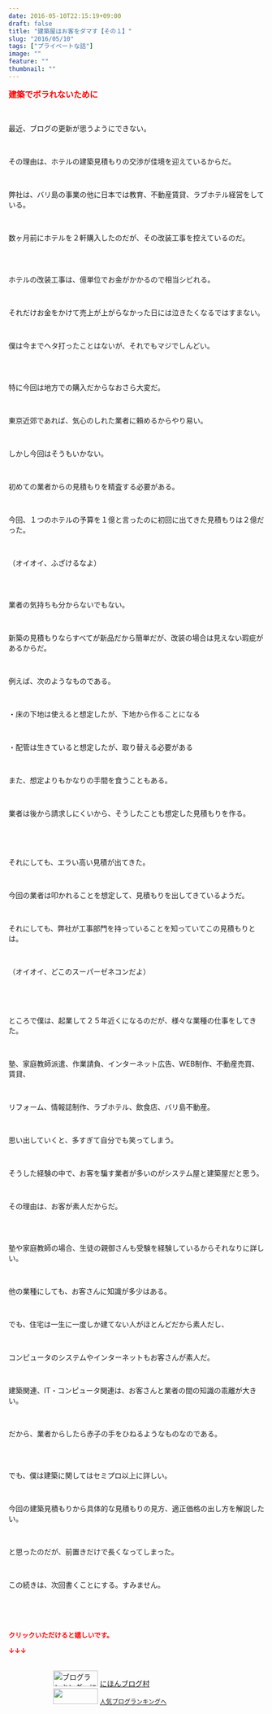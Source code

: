 ```yaml
---
date: 2016-05-10T22:15:19+09:00
draft: false
title: "建築屋はお客をダマす【その１】"
slug: "2016/05/10"
tags: ["プライベートな話"]
image: ""
feature: ""
thumbnail: ""
---
```

<p><font color="#ff0000" size="3"><strong>建築でボラれないために</strong></font></p><br/><p>最近、ブログの更新が思うようにできない。</p><br/><p>その理由は、ホテルの建築見積もりの交渉が佳境を迎えているからだ。</p><br/><p>弊社は、バリ島の事業の他に日本では教育、不動産賃貸、ラブホテル経営をしている。</p><br/><p>数ヶ月前にホテルを２軒購入したのだが、その改装工事を控えているのだ。</p><br/><br/><p>ホテルの改装工事は、億単位でお金がかかるので相当シビれる。</p><br/><p>それだけお金をかけて売上が上がらなかった日には泣きたくなるではすまない。</p><br/><p>僕は今までヘタ打ったことはないが、それでもマジでしんどい。</p><br/><br/><p>特に今回は地方での購入だからなおさら大変だ。</p><br/><p>東京近郊であれば、気心のしれた業者に頼めるからやり易い。</p><br/><p>しかし今回はそうもいかない。</p><br/><p>初めての業者からの見積もりを精査する必要がある。</p><br/><p>今回、１つのホテルの予算を１億と言ったのに初回に出てきた見積もりは２億だった。</p><br/><p>（オイオイ、ふざけるなよ）</p><br/><br/><p>業者の気持ちも分からないでもない。</p><br/><p>新築の見積もりならすべてが新品だから簡単だが、改装の場合は見えない瑕疵があるからだ。</p><br/><p>例えば、次のようなものである。</p><br/><p>・床の下地は使えると想定したが、下地から作ることになる</p><br/><p>・配管は生きていると想定したが、取り替える必要がある</p><br/><p>また、想定よりもかなりの手間を食うこともある。</p><br/><p>業者は後から請求しにくいから、そうしたことも想定した見積もりを作る。</p><br/><p><br/></p><p>それにしても、エラい高い見積が出てきた。</p><br/><p>今回の業者は叩かれることを想定して、見積もりを出してきているようだ。</p><br/><p>それにしても、弊社が工事部門を持っていることを知っていてこの見積もりとは。</p><br/><p>（オイオイ、どこのスーパーゼネコンだよ）</p><br/><p><br/></p><p>ところで僕は、起業して２５年近くになるのだが、様々な業種の仕事をしてきた。</p><br/><p>塾、家庭教師派遣、作業請負、インターネット広告、WEB制作、不動産売買、賃貸、</p><br/><p>リフォーム、情報誌制作、ラブホテル、飲食店、バリ島不動産。</p><br/><p>思い出していくと、多すぎて自分でも笑ってしまう。</p><br/><p>そうした経験の中で、お客を騙す業者が多いのがシステム屋と建築屋だと思う。</p><br/><p>その理由は、お客が素人だからだ。</p><br/><br/><p>塾や家庭教師の場合、生徒の親御さんも受験を経験しているからそれなりに詳しい。</p><br/><p>他の業種にしても、お客さんに知識が多少はある。</p><br/><p>でも、住宅は一生に一度しか建てない人がほとんどだから素人だし、</p><br/><p>コンピュータのシステムやインターネットもお客さんが素人だ。</p><br/><p>建築関連、IT・コンピュータ関連は、お客さんと業者の間の知識の乖離が大きい。</p><br/><p>だから、業者からしたら赤子の手をひねるようなものなのである。</p><br/><br/><p>でも、僕は建築に関してはセミプロ以上に詳しい。</p><br/><p>今回の建築見積もりから具体的な見積もりの見方、適正価格の出し方を解説したい。</p><br/><p>と思ったのだが、前置きだけで長くなってしまった。</p><br/><p>この続きは、次回書くことにする。すみません。<br/></p><br/><br/><br/><p><font color="#ff0000" size="2"><strong>クリックいただけると嬉しいです。<br/></strong></font></p><p><font color="#ff0000" size="2"><strong>↓↓↓</strong></font></p><p><br/><a href="ranking.html" target="_blank"><img border="0" alt="ブログランキング・にほんブログ村へ" src="data:image/svg+xml;charset=utf-8,%3Csvg%20xmlns%3D%22http%3A%2F%2Fwww.w3.org%2F2000%2Fsvg%22%20title%3D%22Placeholder%20for%20Images%22%20role%3D%22presentation%22%20viewBox%3D%220%200%2088%2031%22%20%2F%3E" width="88" height="31" data-src="https://img-proxy.blog-video.jp/images?url=http%3A%2F%2Fwww.blogmura.com%2Fimg%2Fwww88_31.gif" style="aspect-ratio: auto 88 / 31;"/><noscript><img border="0" alt="ブログランキング・にほんブログ村へ" src="https://img-proxy.blog-video.jp/images?url=http%3A%2F%2Fwww.blogmura.com%2Fimg%2Fwww88_31.gif" width="88" height="31"></noscript></a> <a href="ranking.html" target="_blank">にほんブログ村</a> <br/><a title="人気ブログランキングへ" href="link.php?1804582"><img border="0" src="data:image/svg+xml;charset=utf-8,%3Csvg%20xmlns%3D%22http%3A%2F%2Fwww.w3.org%2F2000%2Fsvg%22%20title%3D%22Placeholder%20for%20Images%22%20role%3D%22presentation%22%20viewBox%3D%220%200%2088%2031%22%20%2F%3E" width="88" height="31" data-src="https://blog.with2.net/img/banner/banner_22.gif" style="aspect-ratio: auto 88 / 31;"/><noscript><img border="0" src="https://blog.with2.net/img/banner/banner_22.gif" width="88" height="31"></noscript></a> <a style="FONT-SIZE: 12px" href="link.php?1804582">人気ブログランキングへ</a> </p>

